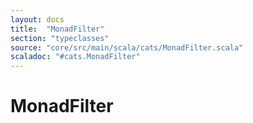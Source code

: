 ```yaml
---
layout: docs
title:  "MonadFilter"
section: "typeclasses"
source: "core/src/main/scala/cats/MonadFilter.scala"
scaladoc: "#cats.MonadFilter"
---
```

# MonadFilter

